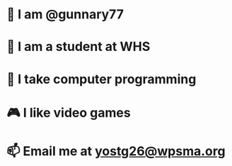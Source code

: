 # :wave: I am @gunnary77
# :eyes: I am a student at WHS
# :school: I take computer programming
# :video_game: I like video games
# :mailbox: Email me at yostg26@wpsma.org
